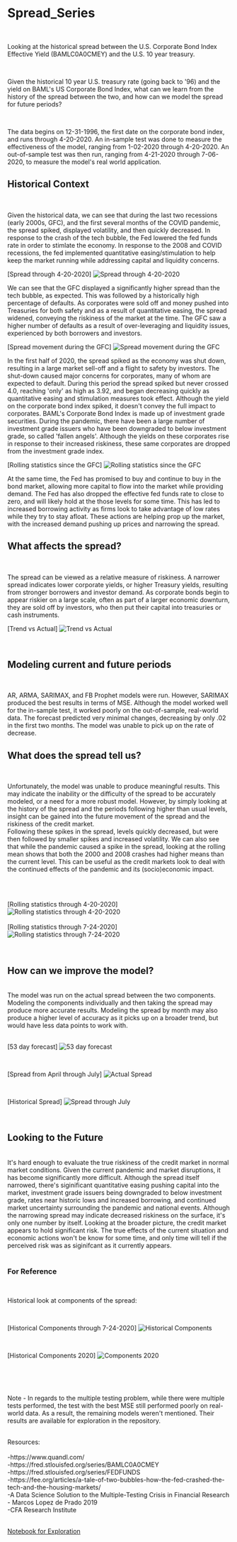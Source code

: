 # Spread_Series

<br/>

Looking at the historical spread between the U.S. Corporate Bond Index Effective Yield (BAMLC0A0CMEY) and the U.S. 10 year treasury. 

<br/>

Given the historical 10 year U.S. treasury rate (going back to '96) and the yield on BAML's US Corporate Bond Index, what can we learn from the history of the spread between the two, and how can we model the spread for future periods?

<br/>

The data begins on 12-31-1996, the first date on the corporate bond index, and runs through 4-20-2020. An in-sample test was done to measure the effectiveness of the model, ranging from 1-02-2020 through 4-20-2020. An out-of-sample test was then run, ranging from 4-21-2020 through 7-06-2020, to measure the model's real world application.

## Historical Context

<br/>

Given the historical data, we can see that during the last two recessions (early 2000s, GFC), and the first several months of the COVID pandemic, the spread spiked, displayed volatility, and then quickly decreased. In response to the crash of the tech bubble, the Fed lowered the fed funds rate in order to stimlate the economy. In response to the 2008 and COVID recessions, the fed implemented quantitative easing/stimulation to help keep the market running while addressing capital and liquidity concerns. 

[Spread through 4-20-2020]
![Spread through 4-20-2020](Images/Thru_4-20.png)

We can see that the GFC displayed a significantly higher spread than the tech bubble, as expected. This was followed by a historically high percentage of defaults. As corporates were sold off and money pushed into Treasuries for both safety and as a result of quantitative easing, the spread widened, conveying the riskiness of the market at the time. The GFC saw a higher number of defaults as a result of over-leveraging and liquidity issues, experienced by both borrowers and investors. 

[Spread movement during the GFC]
![Spread movement during the GFC](Images/GFC.png)

In the first half of 2020, the spread spiked as the economy was shut down, resulting in a large market sell-off and a flight to safety by investors. The shut-down caused major concerns for corporates, many of whom are expected to default. During this period the spread spiked but never crossed 4.0, reaching 'only' as high as 3.92, and began decreasing quickly as quantitative easing and stimulation measures took effect. Although the yield on the corporate bond index spiked, it doesn't convey the full impact to corporates. BAML's Corporate Bond Index is made up of investment grade securities. During the pandemic, there have been a large number of investment grade issuers who have been downgraded to below investment grade, so called 'fallen angels'. Although the yields on these corporates rise in response to their increased riskiness, these same corporates are dropped from the investment grade index.

[Rolling statistics since the GFC]
![Rolling statistics since the GFC](Images/GFC_thru_Present.png)

At the same time, the Fed has promised to buy and continue to buy in the bond market, allowing more capital to flow into the market while providing demand. The Fed has also dropped the effective fed funds rate to close to zero, and will likely hold at the those levels for some time. This has led to increased borrowing activity as firms look to take advantage of low rates while they try to stay afloat. These actions are helping prop up the market, with the increased demand pushing up prices and narrowing the spread.

## What affects the spread?

<br/>

The spread can be viewed as a relative measure of riskiness. A narrower spread indicates lower corporate yields, or higher Treasury yields, resulting from stronger borrowers and investor demand. As corporate bonds begin to appear riskier on a large scale, often as part of a larger economic downturn, they are sold off by investors, who then put their capital into treasuries or cash instruments. 

[Trend vs Actual]
![Trend vs Actual](Images/Trend_v_Original.png)

<br/>

## Modeling current and future periods

<br/>

AR, ARMA, SARIMAX, and FB Prophet models were run. However, SARIMAX produced the best results in terms of MSE. Although the model worked well for the in-sample test, it worked poorly on the out-of-sample, real-world data. The forecast predicted very minimal changes, decreasing by only .02 in the first two months. The model was unable to pick up on the rate of decrease.

## What does the spread tell us?

<br/>

Unfortunately, the model was unable to produce meaningful results. This may indicate the inability or the difficulty of the spread to be accurately modeled, or a need for a more robust model. However, by simply looking at the history of the spread and the periods following higher than usual levels, insight can be gained into the future movement of the spread and the riskiness of the credit market. 
<br/>
Following these spikes in the spread, levels quickly decreased, but were then followed by smaller spikes and increased volatility. We can also see that while the pandemic caused a spike in the spread, looking at the rolling mean shows that both the 2000 and 2008 crashes had higher means than the current level. This can be useful as the credit markets look to deal with the continued effects of the pandemic and its (socio)economic impact. 

<br/>
<br/>

[Rolling statistics through 4-20-2020]
![Rolling statistics through 4-20-2020](Images/Rolling.png)
<br/>
<br/>
[Rolling statistics through 7-24-2020]
![Rolling statistics through 7-24-2020](Images/Thru_7_24.png)

<br/>

## How can we improve the model?
<br/>
The model was run on the actual spread between the two components. Modeling the components individually and then taking the spread may produce more accurate results. Modeling the spread by month may also produce a higher level of accuracy as it picks up on a broader trend, but would have less data points to work with. 

<br/>
<br/>

[53 day forecast]
![53 day forecast](Images/53_days_out.png)

<br/>

[Spread from April through July]
![Actual Spread](Images/April_thru_July.png)

<br/>

[Historical Spread]
![Spread through July](Images/Thru_July.png)

<br/>

## Looking to the Future

<br/>
It's hard enough to evaluate the true riskiness of the credit market in normal market conditions. Given the current pandemic and market disruptions, it has become significantly more difficult. Although the spread itself narrowed, there's siginificant quantitative easing pushing capital into the market, investment grade issuers being downgraded to below investment grade, rates near historic lows and increased borrowing, and continued market uncertainty surrounding the pandemic and national events. Although the narrowing spread may indicate decreased riskiness on the surface, it's only one number by itself. Looking at the broader picture, the credit market appears to hold significant risk. The true effects of the current situation and economic actions won't be know for some time, and only time will tell if the perceived risk was as siginifcant as it currently appears.

<br/>
<br/>

### For Reference

<br/>

Historical look at components of the spread:

<br/>

[Historical Components through 7-24-2020]
![Historical Components](Images/Components.png)

<br/>

[Historical Components 2020]
![Components 2020](Images/Comps_2020.png)

<br/>
<br/>
<br/>

Note - In regards to the multiple testing problem, while there were multiple tests performed, the test with the best MSE still performed poorly on real-world data. As a result, the remaining models weren't mentioned. Their results are available for exploration in the repository.

<br/>
Resources:
<br/>
<br/>
-https://www.quandl.com/
<br/>
-https://fred.stlouisfed.org/series/BAMLC0A0CMEY
<br/>
-https://fred.stlouisfed.org/series/FEDFUNDS
<br/>
-https://fee.org/articles/a-tale-of-two-bubbles-how-the-fed-crashed-the-tech-and-the-housing-markets/
<br/>
-A Data Science Solution to the Multiple-Testing Crisis in Financial Research - Marcos Lopez de Prado 2019
<br/>
-CFA Research Institute
<br/>

<br/>

[Notebook for Exploration](https://github.com/WickedoneC/Spread_Series/blob/master/Notebooks/Final/Full_Run.ipynb)
